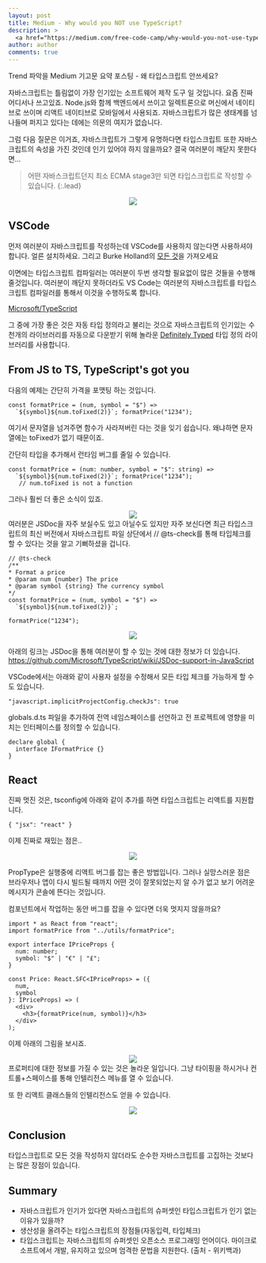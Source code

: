 ```yaml
---
layout: post
title: Medium - Why would you NOT use TypeScript?
description: >
  <a href="https://medium.com/free-code-camp/why-would-you-not-use-typescript-67d0baa3eaca">원문 - Jonathan Creamer</a>
author: author
comments: true
---
```

Trend 파악을 Medium 기고문 요약 포스팅 - 왜 타입스크립트 안쓰세요?

자바스크립트는 틀림없이 가장 인기있는 소프트웨어 제작 도구 일 것입니다. 요즘 진짜 어디서나 쓰고있죠. Node.js와 함께 백엔드에서 쓰이고 일렉트론으로 머신에서 네이티브로 쓰이며 리액트 네이티브로 모바일에서 사용되죠. 자바스크립트가 많은 생태계를 넘나들며 퍼지고 있다는 데에는 의문의 여지가 없습니다.

그럼 다음 질문은 이거죠, 자바스크립트가 그렇게 유명하다면 타입스크립트 또한 자바스크립트의 속성을 가진 것인데 인기 있어야 하지 않을까요? 결국 여러분이 깨닫지 못한다면...

> 어떤 자바스크립트던지 최소 ECMA stage3만 되면 타입스크립트로 작성할 수 있습니다.
{:.lead}

<center>
<img src="https://miro.medium.com/max/1080/0*TsjAfKA-gbrLIXeu.gif"/>
</center>

## VSCode
먼저 여러분이 자바스크립트를 작성하는데 VSCode를 사용하지 않는다면 사용하셔야 합니다. 얼른 설치하세요. 그리고 Burke Holland의 <a href="http://vscodecandothat.com/">모든 것</a>을 가져오세요

이면에는 타입스크립트 컴파일러는 여러분이 두번 생각할 필요없이 많은 것들을 수행해 줄것입니다. 여러분이 깨닫지 못하더라도 VS Code는 여러분의 자바스크립트를 타입스크립트 컴파일러를 통해서 이것을 수행하도록 합니다.

<a href="https://github.com/Microsoft/TypeScript/wiki/JavaScript-Language-Service-in-Visual-Studio?source=post_page-----67d0baa3eaca----------------------">Microsoft/TypeScript</a>

그 중에 가장 좋은 것은 자동 타입 정의라고 불리는 것으로 자바스크립트의 인기있는 수천개의 라이브러리를 자동으로 다운받기 위해 놀라운 <a href="https://github.com/DefinitelyTyped/DefinitelyTyped">Definitely Typed</a> 타입 정의 라이브러리를 사용합니다.

## From JS to TS, TypeScript's got you
다음의 예제는 간단히 가격을 포맷팅 하는 것입니다.

```
const formatPrice = (num, symbol = "$") =>
  `${symbol}${num.toFixed(2)}`; formatPrice("1234");
```
여기서 문자열을 넘겨주면 함수가 사라져버린 다는 것을 잊기 쉽습니다. 왜냐하면 문자열에는 toFixed가 없기 때문이죠.

간단히 타입을 추가해서 런타임 버그를 줄일 수 있습니다.
```
const formatPrice = (num: number, symbol = "$": string) =>   
  `${symbol}${num.toFixed(2)}`; formatPrice("1234");
   // num.toFixed is not a function
```

그러나 훨씬 더 좋은 소식이 있죠.

<center>
<img src="https://miro.medium.com/max/1000/0*p8qXhijgzkr7h2wT.jpg"/>
</center>
여러분은 JSDoc을 자주 보실수도 있고 아닐수도 있지만 자주 보신다면 최근 타입스크립트의 최신 버전에서 자바스크립트 파일 상단에서 // @ts-check를 통해 타입체크를 할 수 있다는 것을 알고 기뻐하셨을 겁니다.

```
// @ts-check
/**
* Format a price
* @param num {number} The price
* @param symbol {string} The currency symbol
*/
const formatPrice = (num, symbol = "$") =>
  `${symbol}${num.toFixed(2)}`;

formatPrice("1234");
```

<center>
<img src="https://miro.medium.com/max/1592/0*nJs9Zs2Uib62uz7_.png"/>
</center>

아래의 링크는 JSDoc을 통해 여러분이 할 수 있는 것에 대한 정보가 더 있습니다.
<a href="https://github.com/Microsoft/TypeScript/wiki/JSDoc-support-in-JavaScript
">https://github.com/Microsoft/TypeScript/wiki/JSDoc-support-in-JavaScript
</a>

VSCode에서는 아래와 같이 사용자 설정을 수정해서 모든 타입 체크를 가능하게 할 수도 있습니다.
```
"javascript.implicitProjectConfig.checkJs": true
```

globals.d.ts 파일을 추가하여 전역 네임스페이스를 선언하고 전 프로젝트에 영향을 미치는 인터페이스를 정의할 수 있습니다.
```
declare global {
  interface IFormatPrice {}
}
```
## React
진짜 멋진 것은, tsconfig에 아래와 같이 추가를 하면 타입스크립트는 리액트를 지원합니다.
```
{ "jsx": "react" }
```
이제 진짜로 재밌는 점은..
<center>
<img src="https://miro.medium.com/max/1500/0*5jBFBOXnVAi_A9JB.jpeg"/>
</center>

PropType은 실행중에 리액트 버그를 잡는 좋은 방법입니다. 그러나 실망스러운 점은 브라우저나 앱이 다시 빌드될 때까지 어떤 것이 잘못되었는지 알 수가 없고 보기 어려운 메시지가 콘솔에 뜬다는 것입니다.

컴포넌트에서 작업하는 동안 버그를 잡을 수 있다면 더욱 멋지지 않을까요?
```
import * as React from "react";
import formatPrice from "../utils/formatPrice";

export interface IPriceProps {
  num: number;
  symbol: "$" | "€" | "£";
}

const Price: React.SFC<IPriceProps> = ({
  num,
  symbol
}: IPriceProps) => (
  <div>
    <h3>{formatPrice(num, symbol)}</h3>
  </div>
);
```
이제 아래의 그림을 보시죠.

<center>
<img src="https://miro.medium.com/max/828/0*iI_CtUfjUjoLqTZ1.gif"/>
</center>
프로퍼티에 대한 정보를 가질 수 있는 것은 놀라운 일입니다. 그냥 타이핑을 하시거나 컨트롤+스페이스를 통해 인텔리전스 메뉴를 열 수 있습니다.

또 한 리액트 클래스들의 인텔리전스도 얻을 수 있습니다.

<center>
<img src="https://miro.medium.com/max/1170/0*4aH83IUb9UbmjI8D.png"/>
</center>

## Conclusion
타입스크립트로 모든 것을 작성하지 않더라도 순수한 자바스크립트를 고집하는 것보다는 많은 장점이 있습니다.

## Summary
* 자바스크립트가 인기가 있다면 자바스크립트의 슈퍼셋인 타입스크립트가 인기 없는 이유가 있을까?
* 생산성을 올려주는 타입스크립트의 장점들(자동입력, 타입체크)
* 타입스크립트는 자바스크립트의 슈퍼셋인 오픈소스 프로그래밍 언어이다. 마이크로소프트에서 개발, 유지하고 있으며 엄격한 문법을 지원한다. (출처 - 위키백과)
